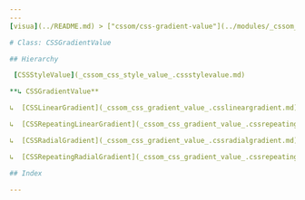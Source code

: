 ```yaml
---
---
[visua](../README.md) > ["cssom/css-gradient-value"](../modules/_cssom_css_gradient_value_.md) > [CSSGradientValue](../classes/_cssom_css_gradient_value_.cssgradientvalue.md)

# Class: CSSGradientValue

## Hierarchy

 [CSSStyleValue](_cssom_css_style_value_.cssstylevalue.md)

**↳ CSSGradientValue**

↳  [CSSLinearGradient](_cssom_css_gradient_value_.csslineargradient.md)

↳  [CSSRepeatingLinearGradient](_cssom_css_gradient_value_.cssrepeatinglineargradient.md)

↳  [CSSRadialGradient](_cssom_css_gradient_value_.cssradialgradient.md)

↳  [CSSRepeatingRadialGradient](_cssom_css_gradient_value_.cssrepeatingradialgradient.md)

## Index

---
```


